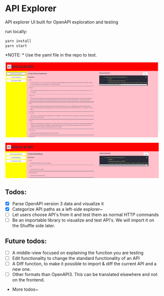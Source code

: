 # API Explorer
API explorer UI built for OpenAPI exploration and testing

run locally:
```
yarn install
yarn start
```

*NOTE: * Use the yaml file in the repo to test.

![screenshot](img/2024-06-04_13-48.png)

![screenshot2](img/2024-06-04_13-40_1.png)

## Todos:

- [x] Parse OpenAPI version 3 data and visualize it
- [x] Categorize API paths as a left-side explorer~
- [ ] Let users choose API's from it and test them as normal HTTP commands
- [ ] Be an importable library to visualize and test API's. We will import it on the Shuffle side later.

## Future todos:

- [ ] A middle-view focused on explaining the function you are testing
- [ ] Edit functionality to change the standard functionality of an API
- [ ] A Diff function, to make it possible to import & diff the current API and a new one.
- [ ] Other formats than OpenAPI3. This can be translated elsewhere and not on the frontend.

- More todos~
